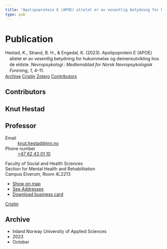 ```yaml
---
title: "Apolipoprotein E (APOE) allelet er av vesentlig betydning for hukommelse og demensutvikling hos de eldste"
type: pub
---
```

<h1>Publication</h1>
<article id="csl-bib-container-F8WXX6WX" class="csl-bib-container">
  <div class="csl-bib-body" style="line-height: 1.35; padding-left: 1em; text-indent:-1em;">
  <div class="csl-entry">Hestad, K., Strand, B. H., &amp; Engedal, K. (2023). Apolipoprotein E (APOE) allelet er av vesentlig betydning for hukommelse og demensutvikling hos de eldste. <i>Nevropsykologi&#x202F;: Medlemsblad for Norsk Nevropsykologisk Forening</i>, <i>1</i>, 4&#x2013;11.</div>
</div>
  <div class="csl-bib-buttons">
    <a href="#taxonomy-article-F8WXX6WX" class="csl-bib-button">Archive</a>
    <a href="https://app.cristin.no/results/show.jsf?id=2190510" alt="Cristin URL" class="csl-bib-button">Cristin</a>
    <a href="http://zotero.org/groups/5022929/items/F8WXX6WX" alt="Zotero URL" class="csl-bib-button">Zotero</a>
    <a href="#contributors-article-F8WXX6WX" class="csl-bib-button">Contributors</a>
  </div>
  <div id="csl-bib-meta-container-F8WXX6WX"></div>
</article>
<div id="csl-bib-meta-F8WXX6WX" class="csl-bib-meta">
  <article id="contributors-article-F8WXX6WX" class="contributors-article">
    <h1>Contributors</h1>
    <div class="personas">
<div class="vrtx-hinn-person-card">
<div class="photo">
<i class="lar la-user-circle missing-person"></i>
</div>
<div class="info">
<hgroup><h1>Knut Hestad</h1>
<h2>Professor</h2>
</hgroup><dl>
<dt>Email</dt>
<dd>
<a href="mailto:knut.hestad@inn.no">knut.hestad@inn.no</a>
</dd>
<dt>Phone number</dt>
<dd><a href="tel:+4762430110">
+47 62 43 01 10
</a></dd>
</dl>
<p>
Faculty of Social and Health Sciences<br>
Section for Mental Health and Rehabilitation<br>
Campus Elverum,
Room 4L2213
</p>
<ul class="vrtx-hinn-links">
<li><a href="https://www.google.com/maps?q=60.88177,11.53669">Show on map</a></li>
<li><a href="https://www.inn.no/english/find-an-employee/knut-hestad.html#vrtx-hinn-addresses">See Addresses</a></li>
<li><a href="https://www.inn.no/english/find-an-employee/knut-hestad.html?vrtx=vcf">Download business card</a></li>
</ul>
</div>
</div>
<a href="https://app.cristin.no/persons/show.jsf?id=43557" alt="Cristin URL" class="personas-cristin">Cristin</a>
</div>
  </article>
  <article id="taxonomy-article-F8WXX6WX" class="taxonomy-article">
    <h1>Archive</h1>
    <ul>
      <li>Inland Norway University of Applied Sciences</li>
      <li>2023</li>
      <li>October</li>
    </ul>
  </article>
</div>
